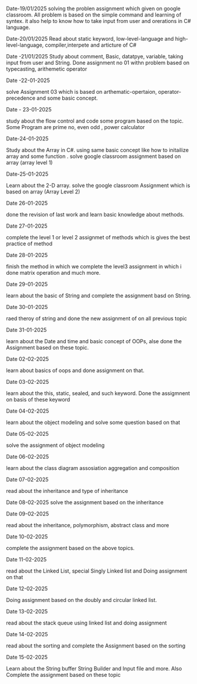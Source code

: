 
Date-19/01/2025
solving the problen assignment which given on google classroom.
All problem is based on the simple command and learning of syntex. it also help to know how to take input from user and orerations in C# language.

Date-20/01/2025
Read about static keyword, low-level-language and high-level-language, compiler,interpete and articture of C# 

Date -21/01/2025
Study about comment, Basic, datatpye, variable, taking input from user and String. Done assignment no 01 withn problem based on typecasting, arithemetic operator

Date -22-01-2025

solve Assignment 03 which is based on arthematic-opertaion, operator-precedence and some basic concept.
 
Date - 23-01-2025

study about the flow control and code some program based on the topic. Some  Program are prime no, even odd , power calculator

Date-24-01-2025

Study about the Array in C#. using same basic concept like how to initailize array and some function . solve google classroom assignment based on array (array level 1)

Date-25-01-2025

Learn about the 2-D array. solve the  google classroom Assignment which is based on array (Array Level 2)

Date 26-01-2025

done the revision of last work and learn basic knowledge about methods.

Date 27-01-2025

complete the level 1 or level 2 assignmet of methods which is gives the best practice of method

Date 28-01-2025

finish the method in which we complete the level3 assignment in which i done matrix operation and much more.

Date 29-01-2025

learn about the basic of String and complete the assignment basd on String.

Date 30-01-2025

raed theroy of string and done the new assignment of on all previous topic

Date 31-01-2025

learn about the  Date and time and basic concept of OOPs, alse done the Assignment based on these topic.

Date 02-02-2025

learn about basics of oops and done assignment on that. 

Date 03-02-2025

learn about the this, static, sealed, and such keyword. Done the assigmnent on basis of these keyword

Date 04-02-2025

learn about the object modeling and solve some question based on that

Date 05-02-2025

solve the assignment of object modeling

Date 06-02-2025

learn about the class diagram assosiation aggregation and composition

Date 07-02-2025

read about the inheritance and type of inheritance 

Date 08-02-2025
solve the assignment based on the inheritance

Date 09-02-2025

read about the inheritance, polymorphism, abstract class and more

Date 10-02-2025

complete the assignment based on the above topics.

Date 11-02-2025

read about the Linked List, special Singly Linked list and Doing assignment on that

Date 12-02-2025

Doing assignment based on the doubly and circular linked list.

Date 13-02-2025

read about the stack queue using linked list and doing assignment

Date 14-02-2025

read about the sorting and complete the Assignment based on the sorting 

Date 15-02-2025

Learn about the String buffer String Builder and Input file and more. Also Complete the assignment based on these topic

